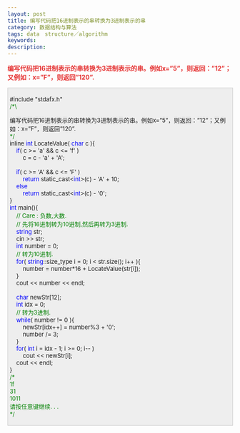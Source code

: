 ```yaml
---
layout: post
title: 编写代码把16进制表示的串转换为3进制表示的串
category: 数据结构与算法
tags: data　structure／algorithm
keywords: 
description: 
---
```


<span style="color:#e53333;font-size:10.5pt;">**编写代码把**</span><span
style="color:#e53333;font-size:10.5pt;">**16**</span><span
style="color:#e53333;font-size:10.5pt;">**进制表示的串转换为**</span><span
style="color:#e53333;font-size:10.5pt;">**3**</span><span
style="color:#e53333;font-size:10.5pt;">**进制表示的串。例如**</span><span
style="color:#e53333;font-size:10.5pt;">**x=”5”**</span><span
style="color:#e53333;font-size:10.5pt;">**，则返回：**</span><span
style="color:#e53333;font-size:10.5pt;">**”12”**</span><span
style="color:#e53333;font-size:10.5pt;">**；又例如：**</span><span
style="color:#e53333;font-size:10.5pt;">**x=”F”**</span><span
style="color:#e53333;font-size:10.5pt;">**，则返回**</span><span
style="color:#e53333;font-size:10.5pt;">**”120”.**</span>
<div
style="border-bottom:#cccccc 1px solid;border-left:#cccccc 1px solid;padding-bottom:4px;background-color:#eeeeee;padding-left:4px;width:98%;padding-right:5px;font-size:13px;word-break:break-all;border-top:#cccccc 1px solid;border-right:#cccccc 1px solid;padding-top:4px;">

\#include "stdafx.h"\
 <span style="color:#008000;">/\*</span><span style="color:#008000;">\

编写代码把16进制表示的串转换为3进制表示的串。例如x=”5”，则返回：”12”；又例如：x=”F”，则返回”120”.\
 </span><span style="color:#008000;">\*/</span>\
 inline <span style="color:#0000ff;">int</span> LocateValue( <span
style="color:#0000ff;">char</span> c ){\
     <span style="color:#0000ff;">if</span>( c \>= 'a' && c \<= 'f' )\
         c = c - 'a' + 'A';\
\
     <span style="color:#0000ff;">if</span>( c \>= 'A' && c \<= 'F' )\
         <span style="color:#0000ff;">return</span> static\_cast\<<span
style="color:#0000ff;">int</span>\>(c) - 'A' + 10;\
     <span style="color:#0000ff;">else</span>\
         <span style="color:#0000ff;">return</span> static\_cast\<<span
style="color:#0000ff;">int</span>\>(c) - '0';\
 }\
 <span style="color:#0000ff;">int</span> main(){\
     <span style="color:#008000;">//</span><span
style="color:#008000;"> Care : 负数,大数.\
     </span><span style="color:#008000;">//</span><span
style="color:#008000;"> 先将16进制转为10进制,然后再转为3进制.</span><span
style="color:#008000;">\
 </span>    <span style="color:#0000ff;">string</span> str;\
     cin \>\> str;\
     <span style="color:#0000ff;">int</span> number = 0;\
     <span style="color:#008000;">//</span><span
style="color:#008000;"> 转为10进制.</span><span style="color:#008000;">\
 </span>    <span style="color:#0000ff;">for</span>( <span
style="color:#0000ff;">string</span>::size\_type i = 0; i \< str.size(); i++ ){\
         number = number\*16 + LocateValue(str[i]);\
     }\
     cout \<\< number \<\< endl;\
\
     <span style="color:#0000ff;">char</span> newStr[12];\
     <span style="color:#0000ff;">int</span> idx = 0;\
     <span style="color:#008000;">//</span><span
style="color:#008000;"> 转为3进制.</span><span style="color:#008000;">\
 </span>    <span style="color:#0000ff;">while</span>( number != 0 ){\
         newStr[idx++] = number%3 + '0';\
         number /= 3;\
     }\
     <span style="color:#0000ff;">for</span>( <span
style="color:#0000ff;">int</span> i = idx - 1; i \>= 0; i-- )\
         cout \<\< newStr[i];\
     cout \<\< endl;\
 }\
 <span style="color:#008000;">/\*</span><span style="color:#008000;">\
 1f\
 31\
 1011\
 请按任意键继续. . .\
 </span><span style="color:#008000;">\*/</span>

</div>








